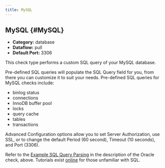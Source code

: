 ```yaml
---
title: MySQL
---
```


## MySQL {#MySQL}
 * **Category:** database
 * **Dataflow:** pull
 * **Default Port:** 3306

This check type performs a custom SQL query of your MySQL database.

Pre-defined SQL queries will populate the SQL Query field for you, from there you can customize it to suit your needs. Pre-defined SQL queries for MySQL checks include:
 * binlog status
 * connections
 * InnoDB buffer pool
 * locks
 * query cache
 * tables
 * transactions

Advanced Configuration options allow you to set Server Authorization, use SSL, or to change the default Period (60 second), Timeout (10 seconds), and Port (3306).

Refer to the [Example SQL Query Parsing](/circonus/data-collection/check-types/oracle#ExampleSQLQueryParsing) in the description of the Oracle check, above. Tutorials exist [online](http://www.w3schools.com/sql/default.asp) for those unfamiliar with SQL.
